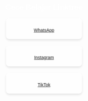 <!DOCTYPE html>
<html lang="en">
<head>
<meta charset="UTF-8">
<meta name="viewport" content="width=device-width, initial-scale=1.0">
<title>Cece Belajar Linktree</title>
<link rel="stylesheet" href="https://cdnjs.cloudflare.com/ajax/libs/font-awesome/5.15.3/css/all.min.css">
<style>
    body {
        font-family: Arial, sans-serif;
        background: url('cece1.jpg');
        background-size: cover;
        background-repeat: no-repeat;
        text-align: center;
        padding: 20px;
    }
    h1 {
        color: #fff;
        font-size: 24px;
        margin-bottom: 20px;
    }
    .link {
        display: block;
        margin: 20px auto;
        padding: 20px;
        background-color: rgba(255, 255, 255, 0.8);
        border-radius: 10px;
        box-shadow: 0 4px 6px rgba(0, 0, 0, 0.1);
        text-decoration: none;
        color: #333;
        width: 200px;
    }
    .link:hover {
        transform: translateY(-5px);
    }
    .icon {
        font-size: 24px;
        margin-bottom: 10px;
    }
</style>
</head>
<body>
    <h1>Cece Belajar Linktree</h1>
    <div class="link">
        <div class="icon"><i class="fab fa-whatsapp"></i></div>
        <a href="https://wa.me/明天再写 先注册" target="_blank">WhatsApp</a>
    </div>
    <div class="link">
        <div class="icon"><i class="fab fa-instagram"></i></div>
        <a href="https://www.instagram.com/cecebelajar" target="_blank">Instagram</a>
    </div>
    <div class="link">
        <div class="icon"><i class="fab fa-tiktok"></i></div>
        <a href="https://www.tiktok.com/@cece.belajar" target="_blank">TikTok</a>
    </div>
</body>
</html>
